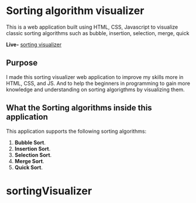 # Sorting algorithm visualizer
This is a web application built using HTML, CSS, Javascript to visualize classic sorting algorithms such as bubble, insertion, selection, merge, quick 

**Live-** [sorting visualizer](https://sorting-visualize-bypranav.netlify.app/)

## Purpose
I made this sorting visualizer web application to improve my skills more in
HTML, CSS, and JS. And to help the beginners in programming to gain more knowledge and understanding on sorting algorigthms by visualizing them.

## What the Sorting algorithms inside this application

This application supports the following sorting algorithms:
1. **Bubble Sort**.
2. **Insertion Sort**.
3. **Selection Sort**.
4. **Merge Sort**.
5. **Quick Sort**.
# sortingVisualizer
